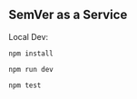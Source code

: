 SemVer as a Service
------------------

Local Dev:
```
npm install
```

```
npm run dev
```

```
npm test
```

